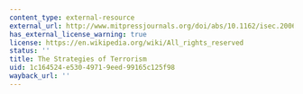 ```yaml
---
content_type: external-resource
external_url: http://www.mitpressjournals.org/doi/abs/10.1162/isec.2006.31.1.49
has_external_license_warning: true
license: https://en.wikipedia.org/wiki/All_rights_reserved
status: ''
title: The Strategies of Terrorism
uid: 1c164524-e530-4971-9eed-99165c125f98
wayback_url: ''
---
```

